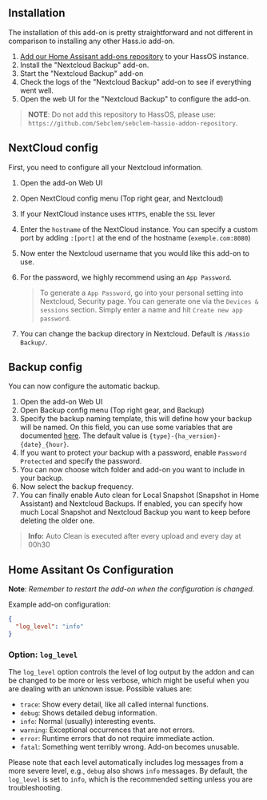 ## Installation

The installation of this add-on is pretty straightforward and not different in
comparison to installing any other Hass.io add-on.

1. [Add our Home Assisant add-ons repository][repository] to your HassOS instance.
1. Install the "Nextcloud Backup" add-on.
1. Start the "Nextcloud Backup" add-on
1. Check the logs of the "Nextcloud Backup" add-on to see if everything went well.
1. Open the web UI for the "Nextcloud Backup" to configure the add-on.

> **NOTE**: Do not add this repository to HassOS, please use: `https://github.com/Sebclem/sebclem-hassio-addon-repository`.


## NextCloud config

First, you need to configure all your Nextcloud information.

1. Open the add-on Web UI
1. Open NextCloud config menu (Top right gear, and Nextcloud)
1. If your NextCloud instance uses `HTTPS`, enable the `SSL` lever
1. Enter the `hostname` of the NextCloud instance. You can specify a custom port by adding `:[port]` at the end of the hostname (`exemple.com:8080`)
1. Now enter the Nextcloud username that you would like this add-on to use.
1. For the password, we highly recommend using an `App Password`.

   >To generate a `App Password`, go into your personal setting into Nextcloud, Security page. You can generate one via the `Devices & sessions` section. Simply enter a name and hit `Create new app password`.
1. You can change the backup directory in Nextcloud. Default is `/Hassio Backup/`.

## Backup config
You can now configure the automatic backup.

1. Open the add-on Web UI
1. Open Backup config menu (Top right gear, and Backup)
1. Specify the backup naming template, this will define how your backup will be named. 
   On this field, you can use some variables that are documented [here][variable_doc].
   The default value is `{type}-{ha_version}-{date}_{hour}`.
1. If you want to protect your backup with a password, enable `Password Protected` and specify the password.
1. You can now choose witch folder and add-on you want to include in your backup.
1. Now select the backup frequency. 
1. You can finally enable Auto clean for Local Snapshot (Snapshot in Home Assistant) and Nextcloud Backups.
   If enabled, you can specify how much Local Snapshot and Nextcloud Backup you want to keep before deleting the older one.
> __Info:__
> Auto Clean is executed after every upload and every day at 00h30
## Home Assitant Os Configuration

**Note**: _Remember to restart the add-on when the configuration is changed._

Example add-on configuration:

```json
{
  "log_level": "info"
}
```

### Option: `log_level`

The `log_level` option controls the level of log output by the addon and can
be changed to be more or less verbose, which might be useful when you are
dealing with an unknown issue. Possible values are:

- `trace`: Show every detail, like all called internal functions.
- `debug`: Shows detailed debug information.
- `info`: Normal (usually) interesting events.
- `warning`: Exceptional occurrences that are not errors.
- `error`:  Runtime errors that do not require immediate action.
- `fatal`: Something went terribly wrong. Add-on becomes unusable.

Please note that each level automatically includes log messages from a
more severe level, e.g., `debug` also shows `info` messages. By default,
the `log_level` is set to `info`, which is the recommended setting unless
you are troubleshooting.

[variable_doc]: https://github.com/Sebclem/hassio-nextcloud-backup/blob/master/nextcloud_backup/namin_template.md
[repository]: https://github.com/Sebclem/sebclem-hassio-addon-repository
